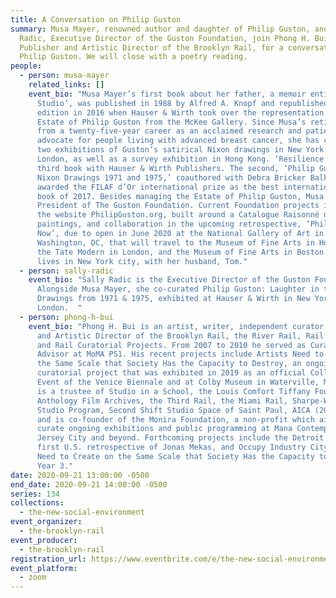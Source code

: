 ```yaml
---
title: A Conversation on Philip Guston
summary: Musa Mayer, renowned author and daughter of Philip Guston, and Sally
  Radic, Executive Director of the Guston Foundation, join Phong H. Bui,
  Publisher and Artistic Director of the Brooklyn Rail, for a conversation on
  Philip Guston. We will close with a poetry reading.
people:
  - person: musa-mayer
    related_links: []
    event_bio: "Musa Mayer’s first book about her father, a memoir entitled ‘Night
      Studio’, was published in 1988 by Alfred A. Knopf and republished in a new
      edition in 2016 when Hauser & Wirth took over the representation of the
      Estate of Philip Guston from the McKee Gallery. Since Musa’s retirement
      from a twenty-five-year career as an acclaimed research and patient
      advocate for people living with advanced breast cancer, she has curated
      two exhibitions of Guston’s satirical Nixon drawings in New York and
      London, as well as a survey exhibition in Hong Kong. ‘Resilience’ is her
      third book with Hauser & Wirth Publishers. The second, ‘Philip Guston:
      Nixon Drawings 1971 and 1975,’ coauthored with Debra Bricker Balken, was
      awarded the FILAF d’Or international prize as the best international art
      book of 2017. Besides managing the Estate of Philip Guston, Musa is
      President of The Guston Foundation. Current Foundation projects include
      the website PhilipGuston.org, built around a Catalogue Raisonné of the
      paintings, and collaboration in the upcoming retrospective, ‘Philip Guston
      Now’, due to open in June 2020 at the National Gallery of Art in
      Washington, DC, that will travel to the Museum of Fine Arts in Houston,
      the Tate Modern in London, and the Museum of Fine Arts in Boston. Musa
      lives in New York city, with her husband, Tom."
  - person: sally-radic
    event_bio: "Sally Radic is the Executive Director of the Guston Foundation.
      Alongside Musa Mayer, she co-curated Philip Guston: Laughter in the Dark,
      Drawings from 1971 & 1975, exhibited at Hauser & Wirth in New York and
      London.  "
  - person: phong-h-bui
    event_bio: "Phong H. Bui is an artist, writer, independent curator, Publisher
      and Artistic Director of the Brooklyn Rail, the River Rail, Rail Editions,
      and Rail Curatorial Projects. From 2007 to 2010 he served as Curatorial
      Advisor at MoMA PS1. His recent projects include Artists Need to Create on
      the Same Scale that Society Has the Capacity to Destroy, an ongoing
      curatorial project that was exhibited in 2019 as an official Collateral
      Event of the Venice Biennale and at Colby Museum in Waterville, Maine. He
      is a trustee of Studio in a School, the Louis Comfort Tiffany Foundation,
      Anthology Film Archives, the Third Rail, the Miami Rail, Sharpe-Walentas
      Studio Program, Second Shift Studio Space of Saint Paul, AICA (2007-2020),
      and is co-founder of the Monira Foundation, a non-profit which aims to
      curate ongoing exhibitions and public programming at Mana Contemporary in
      Jersey City and beyond. Forthcoming projects include the Detroit Rail, the
      first U.S. retrospective of Jonas Mekas, and Occupy Industry City: Artists
      Need to Create on the Same Scale that Society Has the Capacity to Destroy,
      Year 3."
date: 2020-09-21 13:00:00 -0500
end_date: 2020-09-21 14:00:00 -0500
series: 134
collections:
  - the-new-social-environment
event_organizer:
  - the-brooklyn-rail
event_producer:
  - the-brooklyn-rail
registration_url: https://www.eventbrite.com/e/the-new-social-environment-134-a-conversation-on-philip-guston-tickets-121226344259
event_platform:
  - zoom
---
```

